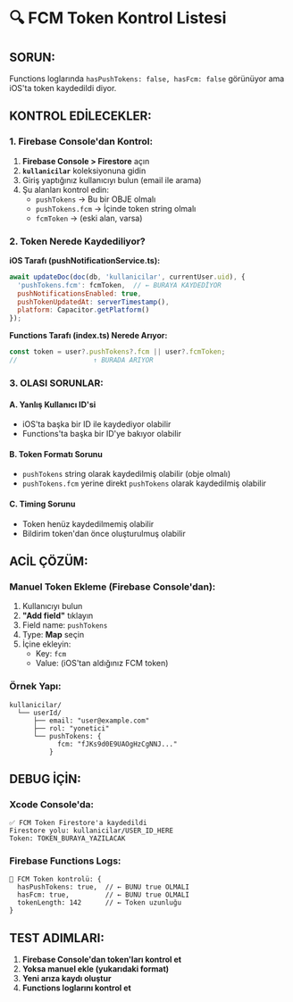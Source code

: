 # 🔍 FCM Token Kontrol Listesi

## SORUN: 
Functions loglarında `hasPushTokens: false, hasFcm: false` görünüyor ama iOS'ta token kaydedildi diyor.

## KONTROL EDİLECEKLER:

### 1. Firebase Console'dan Kontrol:
1. **Firebase Console > Firestore** açın
2. **`kullanicilar`** koleksiyonuna gidin  
3. Giriş yaptığınız kullanıcıyı bulun (email ile arama)
4. Şu alanları kontrol edin:
   - `pushTokens` → Bu bir OBJE olmalı
   - `pushTokens.fcm` → İçinde token string olmalı
   - `fcmToken` → (eski alan, varsa)

### 2. Token Nerede Kaydediliyor?

**iOS Tarafı (pushNotificationService.ts):**
```javascript
await updateDoc(doc(db, 'kullanicilar', currentUser.uid), {
  'pushTokens.fcm': fcmToken,  // ← BURAYA KAYDEDİYOR
  pushNotificationsEnabled: true,
  pushTokenUpdatedAt: serverTimestamp(),
  platform: Capacitor.getPlatform()
});
```

**Functions Tarafı (index.ts) Nerede Arıyor:**
```javascript
const token = user?.pushTokens?.fcm || user?.fcmToken;
//                   ↑ BURADA ARIYOR
```

### 3. OLASI SORUNLAR:

#### A. Yanlış Kullanıcı ID'si
- iOS'ta başka bir ID ile kaydediyor olabilir
- Functions'ta başka bir ID'ye bakıyor olabilir

#### B. Token Formatı Sorunu  
- `pushTokens` string olarak kaydedilmiş olabilir (obje olmalı)
- `pushTokens.fcm` yerine direkt `pushTokens` olarak kaydedilmiş olabilir

#### C. Timing Sorunu
- Token henüz kaydedilmemiş olabilir
- Bildirim token'dan önce oluşturulmuş olabilir

## ACİL ÇÖZÜM:

### Manuel Token Ekleme (Firebase Console'dan):

1. Kullanıcıyı bulun
2. **"Add field"** tıklayın
3. Field name: `pushTokens`
4. Type: **Map** seçin
5. İçine ekleyin:
   - Key: `fcm`
   - Value: (iOS'tan aldığınız FCM token)

### Örnek Yapı:
```
kullanicilar/
  └── userId/
      ├── email: "user@example.com"
      ├── rol: "yonetici"
      └── pushTokens: {
            fcm: "fJKs9d0E9UAOgHzCgNNJ..."
          }
```

## DEBUG İÇİN:

### Xcode Console'da:
```
✅ FCM Token Firestore'a kaydedildi
Firestore yolu: kullanicilar/USER_ID_HERE
Token: TOKEN_BURAYA_YAZILACAK
```

### Firebase Functions Logs:
```
🔑 FCM Token kontrolü: {
  hasPushTokens: true,  // ← BUNU true OLMALI
  hasFcm: true,         // ← BUNU true OLMALI
  tokenLength: 142      // ← Token uzunluğu
}
```

## TEST ADIMLARI:

1. **Firebase Console'dan token'ları kontrol et**
2. **Yoksa manuel ekle (yukarıdaki format)**
3. **Yeni arıza kaydı oluştur**
4. **Functions loglarını kontrol et**
